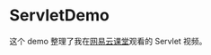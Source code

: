 # ServletDemo
这个 demo 整理了我在[网易云课堂](http://study.163.com/course/courseMain.htm?courseId=648001)观看的 Servlet 视频。
